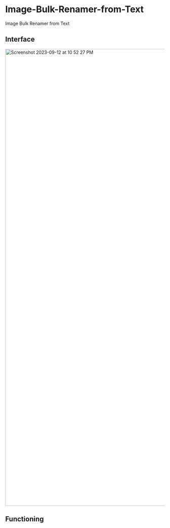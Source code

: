 # Image-Bulk-Renamer-from-Text
Image Bulk Renamer from Text

## Interface
<img width="1440" alt="Screenshot 2023-09-12 at 10 52 27 PM" src="https://github.com/markmemayank/Image-Bulk-Renamer-from-Text/assets/96015005/08245b6c-1b1c-490b-a234-568519d0a944">

## Functioning

